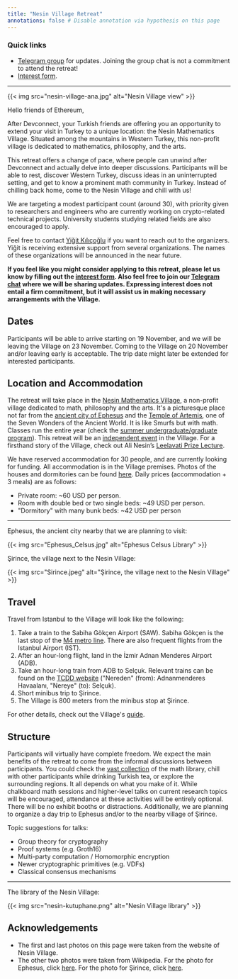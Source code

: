 ```yaml
---
title: "Nesin Village Retreat"
annotations: false # Disable annotation via hypothesis on this page
---
```


### Quick links
* [Telegram group](https://t.me/+u6Mfogc8KtI0NWEx) for updates. Joining the group chat is not a commitment to attend the retreat!
* [Interest form](https://forms.gle/LwiE2T1vm7r37mah9).

---

{{< img src="nesin-village-ana.jpg" alt="Nesin Village view" >}}

Hello friends of Ethereum,

After Devconnect, your Turkish friends are offering you an opportunity to extend your visit in Turkey to a unique location: the Nesin Mathematics Village. Situated among the mountains in Western Turkey, this non-profit village is dedicated to mathematics, philosophy, and the arts.

This retreat offers a change of pace, where people can unwind after Devconnect and actually delve into deeper discussions. Participants will be able to rest, discover Western Turkey, discuss ideas in an uninterrupted setting, and get to know a prominent math community in Turkey. Instead of chilling back home, come to the Nesin Village and chill with us!

We are targeting a modest participant count (around 30), with priority given to researchers and engineers who are currently working on crypto-related technical projects. University students studying related fields are also encouraged to apply.

Feel free to contact [Yiğit Kılıçoğlu](https://yigitkilicoglu.com) if you want to reach out to the organizers. Yiğit is receiving extensive support from several organizations. The names of these organizations will be announced in the near future.

**If you feel like you might consider applying to this retreat, please let us know by filling out the [interest form](https://forms.gle/LwiE2T1vm7r37mah9). Also feel free to join our [Telegram chat](https://t.me/+u6Mfogc8KtI0NWEx) where we will be sharing updates. Expressing interest does not entail a firm commitment, but it will assist us in making necessary arrangements with the Village.**

## Dates

Participants will be able to arrive starting on 19 November, and we will be leaving the Village on 23 November. Coming to the Village on 20 November and/or leaving early is acceptable. The trip date might later be extended for interested participants.

## Location and Accommodation

The retreat will take place in the [Nesin Mathematics Village](https://nesinkoyleri.org/en/main-page/), a non-profit village dedicated to math, philosophy and the arts. It's a picturesque place not far from the [ancient city of Ephesus](https://en.wikipedia.org/wiki/Ephesus) and the [Temple of Artemis](https://en.wikipedia.org/wiki/Temple_of_Artemis), one of the Seven Wonders of the Ancient World. It is like Smurfs but with math. Classes run the entire year (check the [summer undergraduate/graduate program](https://nesinkoyleri.org/en/events/2023-nmk-undergraduate-and-graduate-summer-camp/)). This retreat will be an [independent event](https://nesinkoyleri.org/en/organise-an-event/) in the Village. For a firsthand story of the Village, check out Ali Nesin’s [Leelavati Prize Lecture](https://www.youtube.com/watch?v=XI4RwMmLQHQ).

We have reserved accommodation for 30 people, and are currently looking for funding. All accommodation is in the Village premises. Photos of the houses and dormitories can be found [here](https://nesinkoyleri.org/en/gallery/). Daily prices (accommodation + 3 meals) are as follows:
* Private room: ~60 USD per person.
* Room with double bed or two single beds: ~49 USD per person.
* "Dormitory" with many bunk beds: ~42 USD per person

---

Ephesus, the ancient city nearby that we are planning to visit:

{{< img src="Ephesus_Celsus.jpg" alt="Ephesus Celsus Library" >}}

Şirince, the village next to the Nesin Village:

{{< img src="Sirince.jpeg" alt="Şirince, the village next to the Nesin Village" >}}


## Travel

Travel from Istanbul to the Village will look like the following:

1. Take a train to the Sabiha Gökçen Airport (SAW). Sabiha Gökçen is the last stop of the [M4 metro line](https://www.metro.istanbul/en/Hatlarimiz/HatDetay?hat=M4). There are also frequent flights from the Istanbul Airport (IST).
2. After an hour-long flight, land in the İzmir Adnan Menderes Airport (ADB).
3. Take an hour-long train from ADB to Selçuk. Relevant trains can be found on the [TCDD website](https://bilet.tcdd.gov.tr/) ("Nereden" (from): Adnanmenderes Havaalanı, "Nereye" (to): Selçuk).
4. Short minibus trip to Şirince.
5. The Village is 800 meters from the minibus stop at Şirince.

For other details, check out the Village's [guide](https://nesinkoyleri.org/en/how-to-get-here/).

## Structure

Participants will virtually have complete freedom. We expect the main benefits of the retreat to come from the informal discussions between participants. You could check the [vast collection](https://nesinkoyleri.org/en/library-catalogue/) of the math library, chill with other participants while drinking Turkish tea, or explore the surrounding regions. It all depends on what you make of it. While chalkboard math sessions and higher-level talks on current research topics will be encouraged, attendance at these activities will be entirely optional. There will be no exhibit booths or distractions. Additionally, we are planning to organize a day trip to Ephesus and/or to the nearby village of Şirince.

Topic suggestions for talks:
* Group theory for cryptography
* Proof systems (e.g. Groth16)
* Multi-party computation / Homomorphic encryption
* Newer cryptographic primitives (e.g. VDFs)
* Classical consensus mechanisms

---

The library of the Nesin Village:

{{< img src="nesin-kutuphane.png" alt="Nesin Village library" >}}

## Acknowledgements
* The first and last photos on this page were taken from the website of Nesin Village.
* The other two photos were taken from Wikipedia. For the photo for Ephesus, click [here](https://en.wikipedia.org/wiki/File:Ephesus_Celsus_Library_Fa%C3%A7ade.jpg). For the photo for Şirince, click [here](https://commons.wikimedia.org/wiki/File:Sirince_Overview_2012.jpg).
